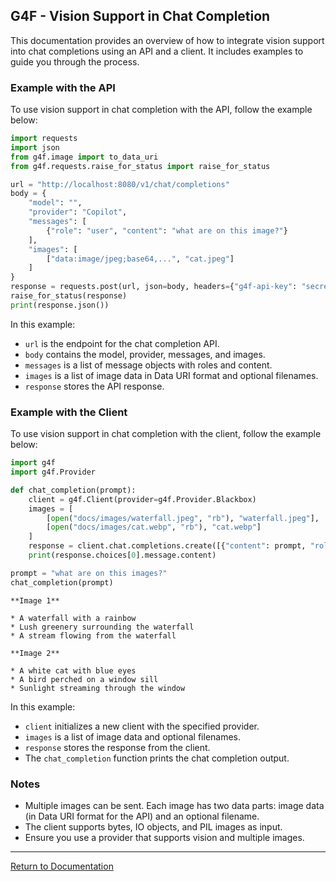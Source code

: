 ## G4F - Vision Support in Chat Completion

This documentation provides an overview of how to integrate vision support into chat completions using an API and a client. It includes examples to guide you through the process.

### Example with the API

To use vision support in chat completion with the API, follow the example below:

```python
import requests
import json
from g4f.image import to_data_uri
from g4f.requests.raise_for_status import raise_for_status

url = "http://localhost:8080/v1/chat/completions"
body = {
    "model": "",
    "provider": "Copilot",
    "messages": [
        {"role": "user", "content": "what are on this image?"}
    ],
    "images": [
        ["data:image/jpeg;base64,...", "cat.jpeg"]
    ]
}
response = requests.post(url, json=body, headers={"g4f-api-key": "secret"})
raise_for_status(response)
print(response.json())
```

In this example:
- `url` is the endpoint for the chat completion API.
- `body` contains the model, provider, messages, and images.
- `messages` is a list of message objects with roles and content.
- `images` is a list of image data in Data URI format and optional filenames.
- `response` stores the API response.

### Example with the Client

To use vision support in chat completion with the client, follow the example below:

```python
import g4f
import g4f.Provider

def chat_completion(prompt):
    client = g4f.Client(provider=g4f.Provider.Blackbox)
    images = [
        [open("docs/images/waterfall.jpeg", "rb"), "waterfall.jpeg"],
        [open("docs/images/cat.webp", "rb"), "cat.webp"]
    ]
    response = client.chat.completions.create([{"content": prompt, "role": "user"}], "", images=images)
    print(response.choices[0].message.content)

prompt = "what are on this images?"
chat_completion(prompt)
```

```
**Image 1**

* A waterfall with a rainbow
* Lush greenery surrounding the waterfall
* A stream flowing from the waterfall

**Image 2**

* A white cat with blue eyes
* A bird perched on a window sill
* Sunlight streaming through the window
```

In this example:
- `client` initializes a new client with the specified provider.
- `images` is a list of image data and optional filenames.
- `response` stores the response from the client.
- The `chat_completion` function prints the chat completion output.

### Notes

- Multiple images can be sent. Each image has two data parts: image data (in Data URI format for the API) and an optional filename.
- The client supports bytes, IO objects, and PIL images as input.
- Ensure you use a provider that supports vision and multiple images.

---

[Return to Documentation](README.md)